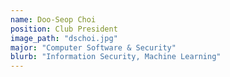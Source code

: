 ```yaml
---
name: Doo-Seop Choi
position: Club President
image_path: "dschoi.jpg"
major: "Computer Software & Security"
blurb: "Information Security, Machine Learning"
---
```

